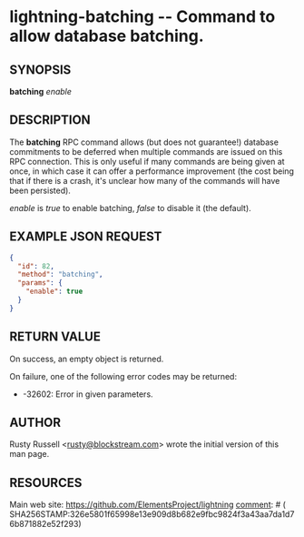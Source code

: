 lightning-batching -- Command to allow database batching.
=========================================================

SYNOPSIS
--------

**batching** *enable*

DESCRIPTION
-----------

The **batching** RPC command allows (but does not guarantee!) database
commitments to be deferred when multiple commands are issued on this RPC
connection.  This is only useful if many commands are being given at once, in
which case it can offer a performance improvement (the cost being that if
there is a crash, it's unclear how many of the commands will have been
persisted).

*enable* is *true* to enable batching, *false* to disable it (the
default).

EXAMPLE JSON REQUEST
--------------------
```json
{
  "id": 82,
  "method": "batching",
  "params": {
    "enable": true
  }
}
```

RETURN VALUE
------------

[comment]: # (GENERATE-FROM-SCHEMA-START)
On success, an empty object is returned.

[comment]: # (GENERATE-FROM-SCHEMA-END)

On failure, one of the following error codes may be returned:

- -32602: Error in given parameters.

AUTHOR
------

Rusty Russell <<rusty@blockstream.com>> wrote the initial version of this man page.

RESOURCES
---------

Main web site: <https://github.com/ElementsProject/lightning>
[comment]: # ( SHA256STAMP:326e5801f65998e13e909d8b682e9fbc9824f3a43aa7da1d76b871882e52f293)
